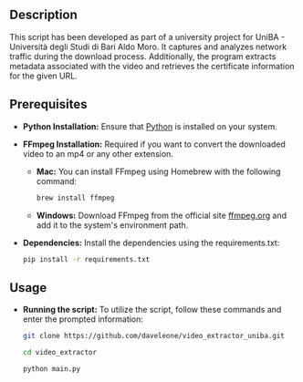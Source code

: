 ## Description
This script has been developed as part of a university project for UniBA - Università degli Studi di Bari Aldo Moro. It captures and analyzes network traffic during the download process. Additionally, the program extracts metadata associated with the video and retrieves the certificate information for the given URL.

## Prerequisites

- **Python Installation:** Ensure that [Python](https://www.python.org/downloads/) is installed on your system.

- **FFmpeg Installation:** Required if you want to convert the downloaded video to an mp4 or any other extension.
  - **Mac:** You can install FFmpeg using Homebrew with the following command:

    ```bash
    brew install ffmpeg
    ```
  - **Windows:** Download FFmpeg from the official site [ffmpeg.org](https://ffmpeg.org/download.html) and add it to the system's environment path.

- **Dependencies:** Install the dependencies using the requirements.txt:
    ```bash
    pip install -r requirements.txt
    ```

## Usage
- **Running the script:** To utilize the script, follow these commands and enter the prompted information:

   ```bash
   git clone https://github.com/daveleone/video_extractor_uniba.git

   cd video_extractor

   python main.py
   ```
